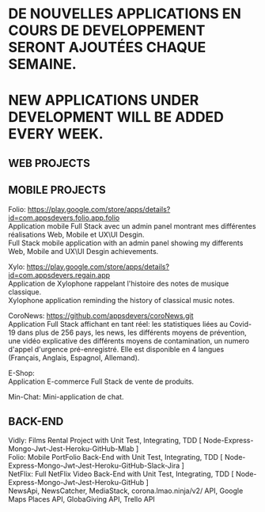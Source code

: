 # DE NOUVELLES APPLICATIONS EN COURS DE DEVELOPPEMENT SERONT AJOUTÉES CHAQUE SEMAINE.
# NEW APPLICATIONS UNDER DEVELOPMENT WILL BE ADDED EVERY WEEK.


## WEB PROJECTS ###

## MOBILE PROJECTS ###
Folio: https://play.google.com/store/apps/details?id=com.appsdevers.folio.app.folio   
  Application mobile Full Stack avec un admin panel montrant mes différentes réalisations Web, Mobile et UX\UI Desgin.   
  Full Stack mobile application with an admin panel showing my differents Web, Mobile and UX\UI Desgin achievements.

Xylo: https://play.google.com/store/apps/details?id=com.appsdevers.regain.app  
    Application de Xylophone rappelant l'histoire des notes de musique classique.   
       Xylophone application reminding the history of classical music notes.

CoroNews: https://github.com/appsdevers/coroNews.git  
           Application Full Stack affichant en tant réel:  les statistiques liées au Covid-19 dans plus de 256 pays, les news, les différents moyens de prévention, une vidéo explicative des différents moyens de contamination, un numero  d'appel d'urgence pré-enregistré. Elle est disponible en 4 langues (Français, Anglais, Espagnol, Allemand).

E-Shop:   
     Application E-commerce Full Stack de vente de produits.
     
Min-Chat:
     Mini-application de chat.

## BACK-END
Vidly: Films Rental Project with Unit Test, Integrating, TDD [ Node-Express-Mongo-Jwt-Jest-Heroku-GitHub-Mlab ]   
Folio: Mobile PortFolio Back-End with Unit Test, Integrating, TDD      [ Node-Express-Mongo-Jwt-Jest-Heroku-GitHub-Slack-Jira ]   
NetFlix: Full NetFlix Video Back-End with Unit Test, Integrating, TDD [ Node-Express-Mongo-Jwt-Jest-Heroku-GitHub ]    
NewsApi, NewsCatcher, MediaStack, corona.lmao.ninja/v2/ API, Google Maps Places API, GlobaGiving API, Trello API
